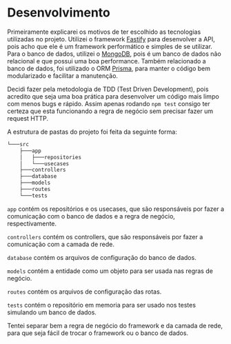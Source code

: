 # Desenvolvimento

Primeiramente explicarei os motivos de ter escolhido as tecnologias utilizadas no projeto.
Utilizei o framework [Fastify](https://www.fastify.dev/) para desenvolver a API, pois acho que ele é um framework performático e simples de se utilizar.
Para o banco de dados, utilizei o [MongoDB](https://www.mongodb.com/), pois é um banco de dados não relacional e que possui uma boa performance.  Também relacionado a banco de dados, foi utilizado o ORM [Prisma](https://www.prisma.io/), para manter o código bem modularizado e facilitar a manutenção.

Decidi fazer pela metodologia de TDD (Test Driven Development), pois acredito que seja uma boa prática para desenvolver um código mais limpo com menos bugs e rápido. Assim apenas rodando `npm test` consigo ter certeza que esta funcionando a regra de negócio sem precisar fazer um request HTTP.

A estrutura de pastas do projeto foi feita da seguinte forma:

```sh
└───src
    ├───app
    │   ├───repositories
    │   └───usecases
    ├───controllers
    ├───database
    ├───models
    ├───routes
    └───tests
```

`app` contém os repositórios e os usecases, que são responsáveis por fazer a comunicação com o banco de dados e a regra de negócio, respectivamente.

`controllers` contém os controllers, que são responsáveis por fazer a comunicação com a camada de rede.

`database` contém os arquivos de configuração do banco de dados.

`models` contém a entidade como um objeto para ser usada nas regras de negócio.

`routes` contém os arquivos de configuração das rotas.

`tests` contém o repositório em memoria para ser usado nos testes simulando um banco de dados.

Tentei separar bem a regra de negócio do framework e da camada de rede, para que seja fácil de trocar o framework ou o banco de dados.

